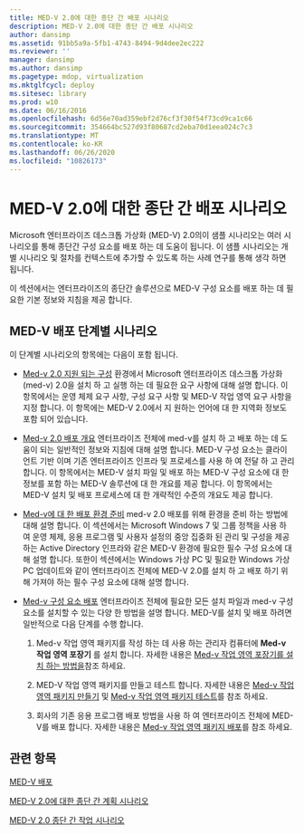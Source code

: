 ```yaml
---
title: MED-V 2.0에 대한 종단 간 배포 시나리오
description: MED-V 2.0에 대한 종단 간 배포 시나리오
author: dansimp
ms.assetid: 91bb5a9a-5fb1-4743-8494-9d4dee2ec222
ms.reviewer: ''
manager: dansimp
ms.author: dansimp
ms.pagetype: mdop, virtualization
ms.mktglfcycl: deploy
ms.sitesec: library
ms.prod: w10
ms.date: 06/16/2016
ms.openlocfilehash: 6d56e70ad359ebf2d76cf3f30f54f73cd9ca1c66
ms.sourcegitcommit: 354664bc527d93f80687cd2eba70d1eea024c7c3
ms.translationtype: MT
ms.contentlocale: ko-KR
ms.lasthandoff: 06/26/2020
ms.locfileid: "10826173"
---
```

# MED-V 2.0에 대한 종단 간 배포 시나리오


Microsoft 엔터프라이즈 데스크톱 가상화 (MED-V) 2.0의이 샘플 시나리오는 여러 시나리오를 통해 종단간 구성 요소를 배포 하는 데 도움이 됩니다. 이 샘플 시나리오는 개별 시나리오 및 절차를 컨텍스트에 추가할 수 있도록 하는 사례 연구를 통해 생각 하면 됩니다.

이 섹션에서는 엔터프라이즈의 종단간 솔루션으로 MED-V 구성 요소를 배포 하는 데 필요한 기본 정보와 지침을 제공 합니다.

## MED-V 배포 단계별 시나리오


이 단계별 시나리오의 항목에는 다음이 포함 됩니다.

-   [Med-v 2.0 지원 되는 구성](med-v-20-supported-configurations.md) 환경에서 Microsoft 엔터프라이즈 데스크톱 가상화 (med-v) 2.0을 설치 하 고 실행 하는 데 필요한 요구 사항에 대해 설명 합니다. 이 항목에서는 운영 체제 요구 사항, 구성 요구 사항 및 MED-V 작업 영역 요구 사항을 지정 합니다. 이 항목에는 MED-V 2.0에서 지 원하는 언어에 대 한 지역화 정보도 포함 되어 있습니다.

-   [Med-v 2.0 배포 개요](med-v-20-deployment-overview.md) 엔터프라이즈 전체에 med-v를 설치 하 고 배포 하는 데 도움이 되는 일반적인 정보와 지침에 대해 설명 합니다. MED-V 구성 요소는 클라이언트 기반 이며 기존 엔터프라이즈 인프라 및 프로세스를 사용 하 여 전달 하 고 관리 합니다. 이 항목에서는 MED-V 설치 파일 및 배포 하는 MED-V 구성 요소에 대 한 정보를 포함 하는 MED-V 솔루션에 대 한 개요를 제공 합니다. 이 항목에서는 MED-V 설치 및 배포 프로세스에 대 한 개략적인 수준의 개요도 제공 합니다.

-   [Med-v에 대 한 배포 환경 준비](prepare-the-deployment-environment-for-med-v.md) med-v 2.0 배포를 위해 환경을 준비 하는 방법에 대해 설명 합니다. 이 섹션에서는 Microsoft Windows 7 및 그룹 정책을 사용 하 여 운영 체제, 응용 프로그램 및 사용자 설정의 중앙 집중화 된 관리 및 구성을 제공 하는 Active Directory 인프라와 같은 MED-V 환경에 필요한 필수 구성 요소에 대해 설명 합니다. 또한이 섹션에서는 Windows 가상 PC 및 필요한 Windows 가상 PC 업데이트와 같이 엔터프라이즈 전체에 MED-V 2.0를 설치 하 고 배포 하기 위해 가져야 하는 필수 구성 요소에 대해 설명 합니다.

-   [Med-v 구성 요소 배포](deploy-the-med-v-components.md) 엔터프라이즈 전체에 필요한 모든 설치 파일과 med-v 구성 요소를 설치할 수 있는 다양 한 방법을 설명 합니다. MED-V를 설치 및 배포 하려면 일반적으로 다음 단계를 수행 합니다.

    1.  Med-v 작업 영역 패키지를 작성 하는 데 사용 하는 관리자 컴퓨터에 **Med-v 작업 영역 포장기** 를 설치 합니다. 자세한 내용은 [Med-v 작업 영역 포장기를 설치 하는 방법을](how-to-install-the-med-v-workspace-packager.md)참조 하세요.

    2.  MED-V 작업 영역 패키지를 만들고 테스트 합니다. 자세한 내용은 [Med-v 작업 영역 패키지 만들기](create-a-med-v-workspace-package.md) 및 [Med-v 작업 영역 패키지 테스트](testing-the-med-v-workspace-package.md)를 참조 하세요.

    3.  회사의 기존 응용 프로그램 배포 방법을 사용 하 여 엔터프라이즈 전체에 MED-V를 배포 합니다. 자세한 내용은 [Med-v 작업 영역 패키지 배포](deploying-the-med-v-workspace-package.md)를 참조 하세요.

## 관련 항목


[MED-V 배포](deployment-of-med-v.md)

[MED-V 2.0에 대한 종단 간 계획 시나리오](end-to-end-planning-scenario-for-med-v-20.md)

[MED-V 2.0 종단 간 작업 시나리오](end-to-end-operations-scenario-for-med-v-20.md)

 

 





